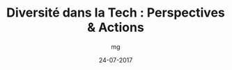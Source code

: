 ---
layout: video
title: "Diversité dans la Tech : Perspectives & Actions"
youtube_slug: 'JJdfcs_Zj88'
date: 24-07-2017
author: mg
locale: "fr"
labels:
  - talk
pushed: true
thumbnail: 2017-07-24-talk-diversite-dans-la-tech.jpg
description: "Le Wagon Montréal était honoré de recevoir 4 invités exceptionnels à son Wagon Talk: Cassie L. Rhéaume, Chloé Freslon, Emma Williams et Ilias Benjelloun, pour une édition spéciale portant sur le thème de la diversité dans la tech."
---
